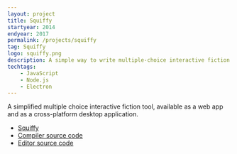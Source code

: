 ```yaml
---
layout: project
title: Squiffy
startyear: 2014
endyear: 2017
permalink: /projects/squiffy
tag: Squiffy
logo: squiffy.png
description: A simple way to write multiple-choice interactive fiction
techtags:
    - JavaScript
    - Node.js
    - Electron
---
```


A simplified multiple choice interactive fiction tool, available as a web app and as a cross-platform desktop application.

- [Squiffy](http://textadventures.co.uk/squiffy)
- [Compiler source code](https://github.com/textadventures/squiffy)
- [Editor source code](https://github.com/textadventures/squiffy-editor)